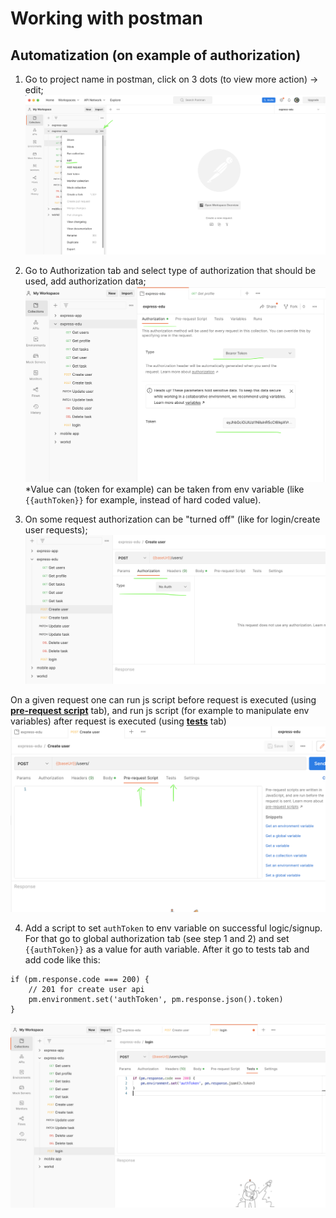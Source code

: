 # Working with postman


## Automatization (on example of authorization)


1. Go to project name in postman, click on 3 dots (to view more action) -> edit; ![](postman-1.png)  

2. Go to Authorization tab and select type of authorization that should be used, add authorization data; ![](postman-2.png)  
\*Value can (token for example) can be taken from env variable (like `{{authToken}}` for example, instead of hard coded value).

3. On some request authorization can be "turned off" (like for login/create user requests); ![](postman-3.png)

On a given request one can run js script before request is executed (using <ins>**pre-request script**</ins> tab), and run js script (for example to manipulate env variables) after request is executed (using <ins>**tests**</ins> tab) ![](postman-4.png)

4. Add a script to set `authToken` to env variable on successful logic/signup. For that go to global authorization tab (see step 1 and 2) and set `{{authToken}}` as a value for auth variable. After it go to tests tab and add code like this:
```
if (pm.response.code === 200) { 
    // 201 for create user api
    pm.environment.set('authToken', pm.response.json().token)
}
``` 
![](postman-5.png)
